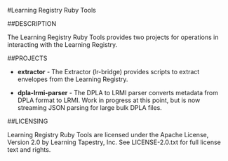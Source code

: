 #Learning Registry Ruby Tools

##DESCRIPTION

The Learning Registry Ruby Tools provides two projects for operations in interacting with the Learning Registry.

##PROJECTS

* **extractor** - The Extractor (lr-bridge) provides scripts to extract envelopes from the Learning Registry.

* **dpla-lrmi-parser** - The DPLA to LRMI parser converts metadata from DPLA format to LRMI.  Work in progress at this point, but is now streaming JSON parsing for large bulk DPLA files.

##LICENSING

Learning Registry Ruby Tools are licensed under the Apache License, Version 2.0 by Learning Tapestry, Inc. See LICENSE-2.0.txt for full license text and rights.
